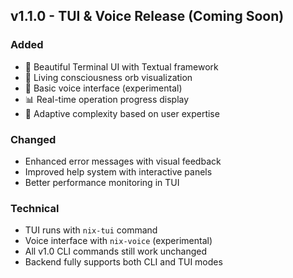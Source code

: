 
## v1.1.0 - TUI & Voice Release (Coming Soon)

### Added
- 🎨 Beautiful Terminal UI with Textual framework
- 🌟 Living consciousness orb visualization
- 🎤 Basic voice interface (experimental)
- 📊 Real-time operation progress display
- 🎯 Adaptive complexity based on user expertise

### Changed
- Enhanced error messages with visual feedback
- Improved help system with interactive panels
- Better performance monitoring in TUI

### Technical
- TUI runs with `nix-tui` command
- Voice interface with `nix-voice` (experimental)
- All v1.0 CLI commands still work unchanged
- Backend fully supports both CLI and TUI modes
